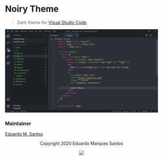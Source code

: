 # Noiry Theme

> Dark theme for [Visual Studio Code](http://code.visualstudio.com).

![Screenshot](https://raw.githubusercontent.com/edumqssan/vsc-noiry-theme/master/screenshot.png)


### Maintainer

[Eduardo M. Santos](https://github.com/edumqssan)


<p align="center">Copyright 2020 Eduardo Marques Santos</p>

<p align="center"><a href="https://www.apache.org/licenses/LICENSE-2.0"><img src="https://img.shields.io/badge/license-Apache%202-blue?style=flat-square"/></a></p>
